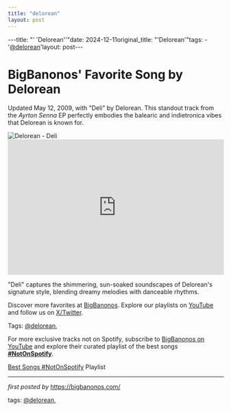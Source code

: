 ```yaml
---
title: "delorean"
layout: post
---
```

---title: "' 'Delorean''"date: 2024-12-11original_title: "'Delorean'"tags:  - '[@delorean](/tags/delorean/)'layout: post---<!-- Post Title --><h1 >BigBanonos' Favorite Song by Delorean</h1> <!-- Introductory Text --><p >Updated May 12, 2009, with "Deli" by Delorean. This standout track from the *Ayrton Senna* EP perfectly embodies the balearic and indietronica vibes that Delorean is known for.</p> <!-- Featured Image --><div > <img src="https://i.ytimg.com/vi/43gmbza86AA/maxresdefault.jpg" alt="Delorean - Deli" /></div> <!-- YouTube Video Embed --><div > <iframe width="100%" height="315" src="https://www.youtube.com/embed/43gmbza86AA" title="Delorean - Deli" frameborder="0" allow="accelerometer; autoplay; clipboard-write; encrypted-media; gyroscope; picture-in-picture; web-share" referrerpolicy="strict-origin-when-cross-origin" allowfullscreen></iframe></div> <!-- Song Information --><div > <p>"Deli" captures the shimmering, sun-soaked soundscapes of Delorean's signature style, blending dreamy melodies with danceable rhythms.</p></div> <!-- Footer Links --><div > <p>Discover more favorites at <a href="https://bigbanonos.com/" target="_blank">BigBanonos</a>. Explore our playlists on <a href="https://www.youtube.com/[@BigBanonos](/tags/BigBanonos/)" target="_blank">YouTube</a> and follow us on <a href="https://x.com/bigbanonos" target="_blank">X/Twitter</a>.</p></div> <!-- Tags --><p >Tags: [@delorean](/tags/delorean/),</p><!--Subscribe and Playlist Links--><div>    <p>For more exclusive tracks not on Spotify, subscribe to <a href="https://www.youtube.com/[@BigBanonos](/tags/BigBanonos/)" target="_blank">BigBanonos on YouTube</a> and explore their curated playlist of the best songs <strong>[#NotOnSpotify](/tags/NotOnSpotify/)</strong>.</p>    <p><a href="https://www.youtube.com/playlist?list=PLtuNtuTatqI0kFahUCbtbfenC_ET5O_tr" target="_blank">Best Songs [#NotOnSpotify](/tags/NotOnSpotify/) Playlist<br /></a></p></div><hr /><p><em>first posted by</em> <a href="https://bigbanonos.com/" rel="noopener" target="_new">https://bigbanonos.com/</a></p><p>tags: [@delorean](/tags/delorean/),</p>